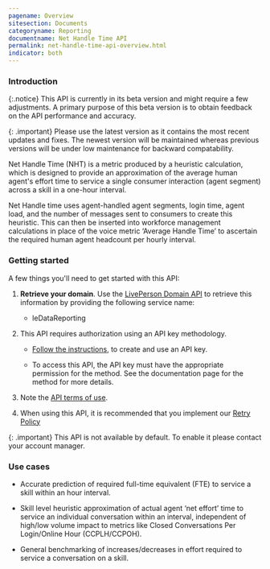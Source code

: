 ```yaml
---
pagename: Overview
sitesection: Documents
categoryname: Reporting
documentname: Net Handle Time API
permalink: net-handle-time-api-overview.html
indicator: both
---
```


### Introduction

{:.notice}
This API is currently in its beta version and might require a few adjustments. A primary purpose of this beta version is to obtain feedback on the API performance and accuracy.

{: .important}
Please use the latest version as it contains the most recent updates and fixes. The newest version will be maintained whereas previous versions will be under low maintenance for backward compatability. 

Net Handle Time (NHT) is a metric produced by a heuristic calculation, which is designed to provide an approximation of the average human agent's effort time to service a single consumer interaction (agent segment) across a skill in a one-hour interval.

Net Handle time uses agent-handled agent segments, login time, agent load, and the number of messages sent to consumers to create this heuristic. This can then be inserted into workforce management calculations in place of the voice metric ‘Average Handle Time’ to ascertain the required human agent headcount per hourly interval.

### Getting started

A few things you'll need to get started with this API:

1. **Retrieve your domain**. Use the [LivePerson Domain API](agent-domain-domain-api.html) to retrieve this information by providing the following service name:

	* leDataReporting

2. This API requires authorization using an API key methodology.

	* [Follow the instructions](create-oauth-1-0-api-keys.html), to create and use an API key.
	
	* To access this API, the API key must have the appropriate permission for the method. See the documentation page for the method for more details. 

3. Note the [API terms of use](https://www.liveperson.com/policies/terms-of-use).

4. When using this API, it is recommended that you implement our [Retry Policy](guides-retry-policy.html)

{: .important}
This API is not available by default. To enable it please contact your account manager.

### Use cases

* Accurate prediction of required full-time equivalent (FTE) to service a skill within an hour interval.

* Skill level heuristic approximation of actual agent ‘net effort’ time to service an individual conversation within an interval, independent of high/low volume impact to metrics like Closed Conversations Per Login/Online Hour (CCPLH/CCPOH).

* General benchmarking of increases/decreases in effort required to service a conversation on a skill.
